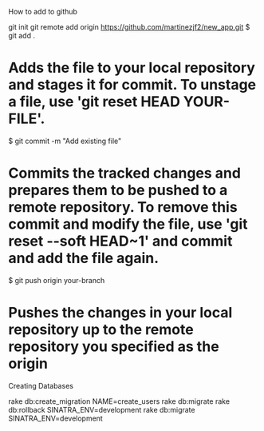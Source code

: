 How to add to github

git init
git remote add origin https://github.com/martinezjf2/new_app.git
$ git add .
# Adds the file to your local repository and stages it for commit. To unstage a file, use 'git reset HEAD YOUR-FILE'.
$ git commit -m "Add existing file"
# Commits the tracked changes and prepares them to be pushed to a remote repository. To remove this commit and modify the file, use 'git reset --soft HEAD~1' and commit and add the file again.
$ git push origin your-branch
# Pushes the changes in your local repository up to the remote repository you specified as the origin


Creating Databases

rake db:create_migration NAME=create_users
rake db:migrate
rake db:rollback SINATRA_ENV=development
rake db:migrate SINATRA_ENV=development 